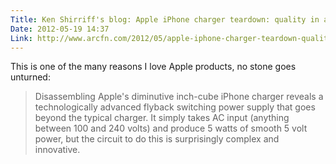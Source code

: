```yaml
---
Title: Ken Shirriff's blog: Apple iPhone charger teardown: quality in an tiny expensive package
Date: 2012-05-19 14:37
Link: http://www.arcfn.com/2012/05/apple-iphone-charger-teardown-quality.html
---
```

This is one of the many reasons I love Apple products, no stone goes unturned:

> Disassembling Apple's diminutive inch-cube iPhone charger reveals a technologically advanced flyback switching power supply that goes beyond the typical charger. It simply takes AC input (anything between 100 and 240 volts) and produce 5 watts of smooth 5 volt power, but the circuit to do this is surprisingly complex and innovative.

